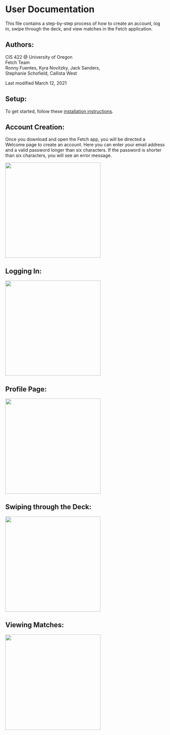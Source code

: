 # User Documentation

This file contains a step-by-step process of how to create an account, log in, swipe through the deck, and view matches in the Fetch application.

## Authors:

CIS 422 @ University of Oregon  
Fetch Team  
Ronny Fuentes, Kyra Novitzky, Jack Sanders,  
Stephanie Schofield, Callista West

Last modified March 12, 2021

## Setup:

To get started, follow these [installation instructions](https://github.com/JackSanders1998/CIS422Proj2/blob/main/README.md).    

## Account Creation:

Once you download and open the Fetch app, you will be directed a Welcome page to create an account. Here you can enter your email address and a valid password longer than six characters. If the password is shorter than six characters, you will see an error message. 

<img src="https://github.com/JackSanders1998/CIS422Proj2/blob/main/docs/mockup_images/account_creation.png" width="300" />

## Logging In:


<img src="https://github.com/JackSanders1998/CIS422Proj2/blob/main/docs/mockup_images/sign_in.png" width="300" />

## Profile Page:
<img src="https://github.com/JackSanders1998/CIS422Proj2/blob/main/docs/mockup_images/profile_page.png" width="300" />

## Swiping through the Deck:
<img src="https://github.com/JackSanders1998/CIS422Proj2/blob/main/docs/mockup_images/deck.png" width="300" />

## Viewing Matches:
<img src="https://github.com/JackSanders1998/CIS422Proj2/blob/main/docs/mockup_images/view_matches.png" width="300" />